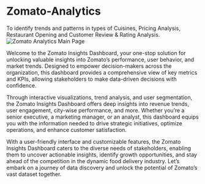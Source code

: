# Zomato-Analytics
To identify trends and patterns in types of Cuisines, Pricing Analysis, Restaurant Opening and Customer Review &amp; Rating Analysis.
![Zomato Analytics Main Page](https://github.com/user-attachments/assets/455de362-9f52-45c1-80ac-e0ff019e41b5)

Welcome to the Zomato Insights Dashboard, your one-stop solution for unlocking valuable insights into Zomato’s performance, user behavior, and market trends. Designed to empower decision-makers across the organization, this dashboard provides a comprehensive view of key metrics and KPIs, allowing stakeholders to make data-driven decisions with confidence.

Through interactive visualizations, trend analysis, and user segmentation, the Zomato Insights Dashboard offers deep insights into revenue trends, user engagement, city-wise performance, and more. Whether you’re a senior executive, a marketing manager, or an analyst, this dashboard equips you with the information needed to drive strategic initiatives, optimize operations, and enhance customer satisfaction.

With a user-friendly interface and customizable features, the Zomato Insights Dashboard caters to the diverse needs of stakeholders, enabling them to uncover actionable insights, identify growth opportunities, and stay ahead of the competition in the dynamic food delivery industry. Let’s embark on a journey of data discovery and unlock the potential of Zomato’s vast dataset together.

